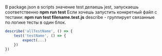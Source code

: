 В package.json в scripts значение test делаешь jest, запускаешь соответственно **npm run test**
Если хочешь запустить конкретный файл с тестами:
**npm run test filename.test.js**
describe - группирует связанные по логике тесты в один блок.
```jsx
describe('allTestName', () => {
	test('testName', () => {
		expect(...)
	})
})
```
